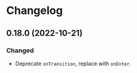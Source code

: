 # Changelog

## 0.18.0 (2022-10-21)

### Changed
- Deprecate `onTransition`, replace with `onEnter`.
